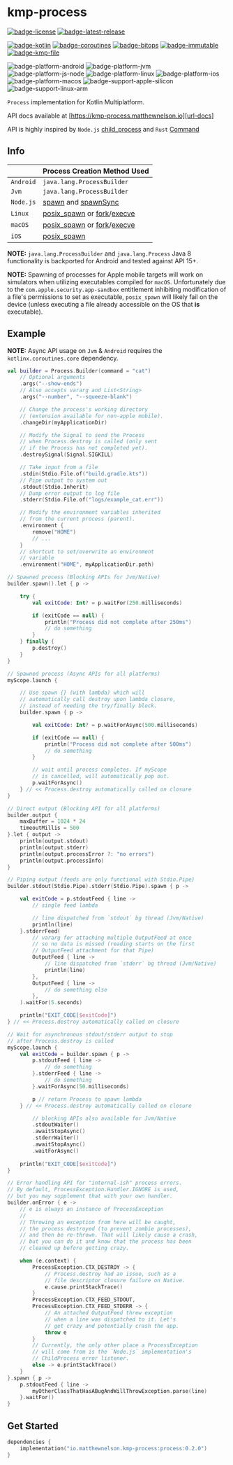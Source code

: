 # kmp-process
[![badge-license]][url-license]
[![badge-latest-release]][url-latest-release]

[![badge-kotlin]][url-kotlin]
[![badge-coroutines]][url-coroutines]
[![badge-bitops]][url-bitops]
[![badge-immutable]][url-immutable]
[![badge-kmp-file]][url-kmp-file]

![badge-platform-android]
![badge-platform-jvm]
![badge-platform-js-node]
![badge-platform-linux]
![badge-platform-ios]
![badge-platform-macos]
![badge-support-apple-silicon]
![badge-support-linux-arm]

`Process` implementation for Kotlin Multiplatform.

API docs available at [https://kmp-process.matthewnelson.io][url-docs]

API is highly inspired by `Node.js` [child_process][url-node-child_process] 
and `Rust` [Command][url-rust-command]

## Info

|           | Process Creation Method Used                                                        |
|-----------|-------------------------------------------------------------------------------------|
| `Android` | `java.lang.ProcessBuilder`                                                          |
| `Jvm`     | `java.lang.ProcessBuilder`                                                          |
| `Node.js` | [spawn][url-node-spawn] and [spawnSync][url-node-spawn-sync]                        |
| `Linux`   | [posix_spawn][url-posix-spawn] or [fork][url-posix-fork]/[execve][url-posix-execve] |
| `macOS`   | [posix_spawn][url-posix-spawn] or [fork][url-posix-fork]/[execve][url-posix-execve] |
| `iOS`     | [posix_spawn][url-posix-spawn]                                                      |

**NOTE:** `java.lang.ProcessBuilder` and `java.lang.Process` Java 8 functionality is backported 
for Android and tested against API 15+.

**NOTE:** Spawning of processes for Apple mobile targets will work on simulators when utilizing 
executables compiled for `macOS`. Unfortunately due to the `com.apple.security.app-sandbox`
entitlement inhibiting modification of a file's permissions to set as executable, `posix_spawn` 
will likely fail on the device (unless executing a file already accessible on the OS that **is** 
executable).  

## Example

**NOTE:** Async API usage on `Jvm` & `Android` requires the `kotlinx.coroutines.core` dependency.

```kotlin
val builder = Process.Builder(command = "cat")
    // Optional arguments
    .args("--show-ends")
    // Also accepts vararg and List<String>
    .args("--number", "--squeeze-blank")

    // Change the process's working directory
    // (extension available for non-apple mobile).
    .changeDir(myApplicationDir)

    // Modify the Signal to send the Process
    // when Process.destroy is called (only sent
    // if the Process has not completed yet).
    .destroySignal(Signal.SIGKILL)

    // Take input from a file
    .stdin(Stdio.File.of("build.gradle.kts"))
    // Pipe output to system out
    .stdout(Stdio.Inherit)
    // Dump error output to log file
    .stderr(Stdio.File.of("logs/example_cat.err"))

    // Modify the environment variables inherited
    // from the current process (parent).
    .environment {        
        remove("HOME")
        // ...
    }
    // shortcut to set/overwrite an environment
    // variable
    .environment("HOME", myApplicationDir.path)

// Spawned process (Blocking APIs for Jvm/Native)
builder.spawn().let { p ->

    try {
        val exitCode: Int? = p.waitFor(250.milliseconds)

        if (exitCode == null) {
            println("Process did not complete after 250ms")
            // do something
        }
    } finally {
        p.destroy()
    }
}

// Spawned process (Async APIs for all platforms)
myScope.launch {

    // Use spawn {} (with lambda) which will
    // automatically call destroy upon lambda closure,
    // instead of needing the try/finally block.
    builder.spawn { p ->

        val exitCode: Int? = p.waitForAsync(500.milliseconds)

        if (exitCode == null) {
            println("Process did not complete after 500ms")
            // do something
        }

        // wait until process completes. If myScope
        // is cancelled, will automatically pop out.
        p.waitForAsync()
    } // << Process.destroy automatically called on closure
}

// Direct output (Blocking API for all platforms)
builder.output {
    maxBuffer = 1024 * 24
    timeoutMillis = 500
}.let { output ->
    println(output.stdout)
    println(output.stderr)
    println(output.processError ?: "no errors")
    println(output.processInfo)
}

// Piping output (feeds are only functional with Stdio.Pipe)
builder.stdout(Stdio.Pipe).stderr(Stdio.Pipe).spawn { p ->

    val exitCode = p.stdoutFeed { line ->
        // single feed lambda

        // line dispatched from `stdout` bg thread (Jvm/Native) 
        println(line)
    }.stderrFeed(
        // vararg for attaching multiple OutputFeed at once
        // so no data is missed (reading starts on the first
        // OutputFeed attachment for that Pipe)
        OutputFeed { line ->
            // line dispatched from `stderr` bg thread (Jvm/Native)
            println(line)
        },
        OutputFeed { line ->
            // do something else
        },
    ).waitFor(5.seconds)

    println("EXIT_CODE[$exitCode]")
} // << Process.destroy automatically called on closure

// Wait for asynchronous stdout/stderr output to stop
// after Process.destroy is called
myScope.launch {
    val exitCode = builder.spawn { p ->
        p.stdoutFeed { line ->
            // do something
        }.stderrFeed { line ->
            // do something
        }.waitForAsync(50.milliseconds)

        p // return Process to spawn lambda
    } // << Process.destroy automatically called on closure

        // blocking APIs also available for Jvm/Native
        .stdoutWaiter()
        .awaitStopAsync()
        .stderrWaiter()
        .awaitStopAsync()
        .waitForAsync()
    
    println("EXIT_CODE[$exitCode]")
}

// Error handling API for "internal-ish" process errors.
// By default, ProcessException.Handler.IGNORE is used,
// but you may supplement that with your own handler.
builder.onError { e ->
    // e is always an instance of ProcessException
    //
    // Throwing an exception from here will be caught,
    // the process destroyed (to prevent zombie processes),
    // and then be re-thrown. That will likely cause a crash,
    // but you can do it and know that the process has been
    // cleaned up before getting crazy.

    when (e.context) {
        ProcessException.CTX_DESTROY -> {
            // Process.destroy had an issue, such as a
            // file descriptor closure failure on Native.
            e.cause.printStackTrace()
        }
        ProcessException.CTX_FEED_STDOUT,
        ProcessException.CTX_FEED_STDERR -> {
            // An attached OutputFeed threw exception
            // when a line was dispatched to it. Let's
            // get crazy and potentially crash the app.
            throw e
        }
        // Currently, the only other place a ProcessException
        // will come from is the `Node.js` implementation's
        // ChildProcess error listener.
        else -> e.printStackTrace()
    }
}.spawn { p ->
    p.stdoutFeed { line ->
        myOtherClassThatHasABugAndWillThrowException.parse(line)
    }.waitFor()
}
```

## Get Started

<!-- TAG_VERSION -->

```kotlin
dependencies {
    implementation("io.matthewnelson.kmp-process:process:0.2.0")
}
```

<!-- TAG_VERSION -->
[badge-latest-release]: https://img.shields.io/badge/latest--release-0.2.0-blue.svg?style=flat
[badge-license]: https://img.shields.io/badge/license-Apache%20License%202.0-blue.svg?style=flat

<!-- TAG_DEPENDENCIES -->
[badge-coroutines]: https://img.shields.io/badge/kotlinx.coroutines-1.10.1-blue.svg?logo=kotlin
[badge-bitops]: https://img.shields.io/badge/kotlincrypto.bitops-0.2.0-blue.svg?style=flat
[badge-immutable]: https://img.shields.io/badge/immutable-0.2.0-blue.svg?style=flat
[badge-kmp-file]: https://img.shields.io/badge/kmp--file-0.2.0-blue.svg?style=flat
[badge-kotlin]: https://img.shields.io/badge/kotlin-2.1.10-blue.svg?logo=kotlin

<!-- TAG_PLATFORMS -->
[badge-platform-android]: http://img.shields.io/badge/-android-6EDB8D.svg?style=flat
[badge-platform-jvm]: http://img.shields.io/badge/-jvm-DB413D.svg?style=flat
[badge-platform-js]: http://img.shields.io/badge/-js-F8DB5D.svg?style=flat
[badge-platform-js-node]: https://img.shields.io/badge/-nodejs-68a063.svg?style=flat
[badge-platform-linux]: http://img.shields.io/badge/-linux-2D3F6C.svg?style=flat
[badge-platform-macos]: http://img.shields.io/badge/-macos-111111.svg?style=flat
[badge-platform-ios]: http://img.shields.io/badge/-ios-CDCDCD.svg?style=flat
[badge-platform-tvos]: http://img.shields.io/badge/-tvos-808080.svg?style=flat
[badge-platform-watchos]: http://img.shields.io/badge/-watchos-C0C0C0.svg?style=flat
[badge-platform-wasm]: https://img.shields.io/badge/-wasm-624FE8.svg?style=flat
[badge-platform-windows]: http://img.shields.io/badge/-windows-4D76CD.svg?style=flat
[badge-support-android-native]: http://img.shields.io/badge/support-[AndroidNative]-6EDB8D.svg?style=flat
[badge-support-apple-silicon]: http://img.shields.io/badge/support-[AppleSilicon]-43BBFF.svg?style=flat
[badge-support-js-ir]: https://img.shields.io/badge/support-[js--IR]-AAC4E0.svg?style=flat
[badge-support-linux-arm]: http://img.shields.io/badge/support-[LinuxArm]-2D3F6C.svg?style=flat

[url-docs]: https://kmp-process.matthewnelson.io
[url-latest-release]: https://github.com/05nelsonm/kmp-process/releases/latest
[url-license]: https://www.apache.org/licenses/LICENSE-2.0
[url-coroutines]: https://github.com/Kotlin/kotlinx.coroutines
[url-bitops]: https://github.com/KotlinCrypto/bitops
[url-immutable]: https://github.com/05nelsonm/immutable
[url-kmp-file]: https://github.com/05nelsonm/kmp-file
[url-kotlin]: https://kotlinlang.org
[url-node-child_process]: https://nodejs.org/api/child_process.html
[url-node-spawn]: https://nodejs.org/api/child_process.html#child_processspawncommand-args-options
[url-node-spawn-sync]: https://nodejs.org/api/child_process.html#child_processspawnsynccommand-args-options
[url-posix-execve]: https://man7.org/linux/man-pages/man2/execve.2.html
[url-posix-fork]: https://man7.org/linux/man-pages/man2/fork.2.html
[url-posix-spawn]: https://man7.org/linux/man-pages/man3/posix_spawn.3.html
[url-rust-command]: https://doc.rust-lang.org/std/process/struct.Command.html
